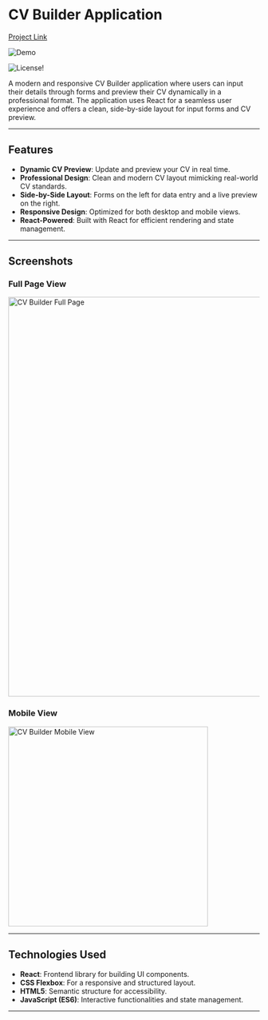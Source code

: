 # CV Builder Application

[Project Link](https://cv-application-omega-six.vercel.app/)

![Demo](https://github.com/user-attachments/assets/64dce429-38a5-497f-b107-cf8282ff850f)


![License](https://img.shields.io/badge/license-MIT-blue.svg)!


A modern and responsive CV Builder application where users can input their details through forms and preview their CV dynamically in a professional format. The application uses React for a seamless user experience and offers a clean, side-by-side layout for input forms and CV preview.

---

## Features

- **Dynamic CV Preview**: Update and preview your CV in real time.
- **Professional Design**: Clean and modern CV layout mimicking real-world CV standards.
- **Side-by-Side Layout**: Forms on the left for data entry and a live preview on the right.
- **Responsive Design**: Optimized for both desktop and mobile views.
- **React-Powered**: Built with React for efficient rendering and state management.

---

## Screenshots

### Full Page View

<img alt="CV Builder Full Page" src="./screenshot_full_page.png" width="800px" />

### Mobile View

<img alt="CV Builder Mobile View" src="./screenshot_mobile_view.png" width="400px" />

---

## Technologies Used

- **React**: Frontend library for building UI components.
- **CSS Flexbox**: For a responsive and structured layout.
- **HTML5**: Semantic structure for accessibility.
- **JavaScript (ES6)**: Interactive functionalities and state management.

---

